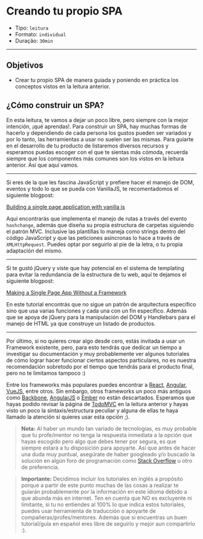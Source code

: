 # Creando tu propio SPA

- Tipo: `leitura`
- Formato: `individual`
- Duração: `30min`

***

## Objetivos

- Crear tu propio SPA de manera guiada y poniendo en práctica los conceptos
  vistos en la leitura anterior.

## ¿Cómo construir un SPA?

En esta leitura, te vamos a dejar un poco libre, pero siempre con la mejor 
intención, ¡qué aprendas!. Para construir un SPA, hay muchas formas de hacerlo y
dependiendo de cada persona los gustos pueden ser variados y por lo tanto, las
herramientas a usar no suelen ser las mismas. Para guiarte en el desarrollo de 
tu producto de listaremos diversos recursos y esperamos puedas escoger con el
que te sientas más cómoda, recuerda siempre que los componentes más comunes son
los vistos en la leitura anterior. Así que aquí vamos.

***

Si eres de la que les fascina JavaScript y prefiere hacer el manejo de DOM, 
eventos y todo lo que se pueda con VanillaJS, te recomentadomos el siguiente 
blogpost:

[Building a single page application with vanilla js](https://dev.to/vinay20045/building-a-single-page-application-with-vanilla-js)

Aquí encontrarás que implementa el manejo de rutas a través del evento 
`hashchange`, además que diseña su propia estructura de carpetas siguiendo el 
patrón MVC. Inclusive las plantillas lo maneja como strings dentro del código
JavaScript y que las peticiones asíncronas lo hace a través de `XMLHttpRequest`.
Puedes optar por seguirlo al pie de la letra, o tu propia adaptación del mismo.

***

Si te gustó jQuery y viste que hay potencial en el sistema de templating para
evitar la redundancia de la estructura de tu web, aquí te dejamos el siguiente
blogpost:

[Making a Single Page App Without a Framework](https://tutorialzine.com/2015/02/single-page-app-without-a-framework)

En este tutorial encontrás que no sigue un patrón de arquitectura específico 
sino que usa varias funciones y cada una con un fin específico. Además que se
apoya de jQuery para la manipulación del DOM y Handlebars para el manejo de
HTML ya que construye un listado de productos.

***

Por último, si no quieres crear algo desde cero, estás invitada a usar un 
Framework existente, pero, para esto tendrás que dedicar un tiempo a investigar
su documentación y muy probablemente ver algunos tutoriales de cómo lograr hacer
funcionar ciertos aspectos particulares, no es nuestra recomendación sobretodo
por el tiempo que tendrás para el producto final, pero no te limitamos tampoco :)

Entre los frameworks más populares puedes encontrar a [React](https://reactjs.org/), 
[Angular](https://angular.io/), [VueJS](https://vuejs.org/), entre otros. Sin 
embargo, otros frameworks un poco más antiguos como [Backbone](http://backbonejs.org/),
[AngularJS](https://angularjs.org/) o [Ember](https://www.emberjs.com/) no 
están descartados. Esperamos que hayas podido revisar la página de [TodoMVC](http://todomvc.com/) 
en la leitura anterior y hayas visto un poco la sintaxis/estructura peculiar y 
alguna de ellas te haya llamado la atención si quieres usar esta opción ;).

> **Nota:** Al haber un mundo tan variado de tecnologías, es muy probable que
> tu profe/mentor no tenga la respuesta inmediata a la opción que hayas escogido
> pero algo que debes tener por segura, es que siempre estará a tu disposición
> para apoyarte. Así que antes de hacer una duda muy puntual, asegúrate de haber
> googleado y/o buscado la solución en algún foro de programación como [Stack 
> Overflow](https://es.stackoverflow.com/) u otro de preferencia.

> **Importante:** Decidimos incluir los tutoriales en inglés a propósito porque
> a partir de este punto muchas de las cosas a realizar te guiarán probablemente
> por la información en este idioma debido a que abunda más en internet. Ten en
> cuenta que NO es excluyente ni limitante, si tu no entiendes al 100% lo que
> indica estos tutoriales, puedes usar herramienta de traducción o apoyarte de
> compañeras/profes/mentores. Además que si encuentras un buen tutorial/guía en 
> español eres libre de seguirlo y mejor aun compartirlo :).